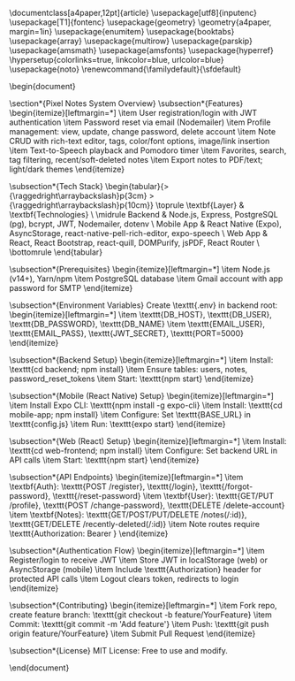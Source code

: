 \documentclass[a4paper,12pt]{article}
\usepackage[utf8]{inputenc}
\usepackage[T1]{fontenc}
\usepackage{geometry}
\geometry{a4paper, margin=1in}
\usepackage{enumitem}
\usepackage{booktabs}
\usepackage{array}
\usepackage{multirow}
\usepackage{parskip}
\usepackage{amsmath}
\usepackage{amsfonts}
\usepackage{hyperref}
\hypersetup{colorlinks=true, linkcolor=blue, urlcolor=blue}
\usepackage{noto}
\renewcommand{\familydefault}{\sfdefault}

\begin{document}

\section*{Pixel Notes System Overview}
\subsection*{Features}
\begin{itemize}[leftmargin=*]
    \item User registration/login with JWT authentication
    \item Password reset via email (Nodemailer)
    \item Profile management: view, update, change password, delete account
    \item Note CRUD with rich-text editor, tags, color/font options, image/link insertion
    \item Text-to-Speech playback and Pomodoro timer
    \item Favorites, search, tag filtering, recent/soft-deleted notes
    \item Export notes to PDF/text; light/dark themes
\end{itemize}

\subsection*{Tech Stack}
\begin{tabular}{>{\raggedright\arraybackslash}p{3cm} >{\raggedright\arraybackslash}p{10cm}}
    \toprule
    \textbf{Layer} & \textbf{Technologies} \\
    \midrule
    Backend & Node.js, Express, PostgreSQL (pg), bcrypt, JWT, Nodemailer, dotenv \\
    Mobile App & React Native (Expo), AsyncStorage, react-native-pell-rich-editor, expo-speech \\
    Web App & React, React Bootstrap, react-quill, DOMPurify, jsPDF, React Router \\
    \bottomrule
\end{tabular}

\subsection*{Prerequisites}
\begin{itemize}[leftmargin=*]
    \item Node.js (v14+), Yarn/npm
    \item PostgreSQL database
    \item Gmail account with app password for SMTP
\end{itemize}

\subsection*{Environment Variables}
Create \texttt{.env} in backend root:
\begin{itemize}[leftmargin=*]
    \item \texttt{DB\_HOST}, \texttt{DB\_USER}, \texttt{DB\_PASSWORD}, \texttt{DB\_NAME}
    \item \texttt{EMAIL\_USER}, \texttt{EMAIL\_PASS}, \texttt{JWT\_SECRET}, \texttt{PORT=5000}
\end{itemize}

\subsection*{Backend Setup}
\begin{itemize}[leftmargin=*]
    \item Install: \texttt{cd backend; npm install}
    \item Ensure tables: users, notes, password\_reset\_tokens
    \item Start: \texttt{npm start}
\end{itemize}

\subsection*{Mobile (React Native) Setup}
\begin{itemize}[leftmargin=*]
    \item Install Expo CLI: \texttt{npm install -g expo-cli}
    \item Install: \texttt{cd mobile-app; npm install}
    \item Configure: Set \texttt{BASE\_URL} in \texttt{config.js}
    \item Run: \texttt{expo start}
\end{itemize}

\subsection*{Web (React) Setup}
\begin{itemize}[leftmargin=*]
    \item Install: \texttt{cd web-frontend; npm install}
    \item Configure: Set backend URL in API calls
    \item Start: \texttt{npm start}
\end{itemize}

\subsection*{API Endpoints}
\begin{itemize}[leftmargin=*]
    \item \textbf{Auth}: \texttt{POST /register}, \texttt{/login}, \texttt{/forgot-password}, \texttt{/reset-password}
    \item \textbf{User}: \texttt{GET/PUT /profile}, \texttt{POST /change-password}, \texttt{DELETE /delete-account}
    \item \textbf{Notes}: \texttt{GET/POST/PUT/DELETE /notes(/:id)}, \texttt{GET/DELETE /recently-deleted(/:id)}
    \item Note routes require \texttt{Authorization: Bearer <token>}
\end{itemize}

\subsection*{Authentication Flow}
\begin{itemize}[leftmargin=*]
    \item Register/login to receive JWT
    \item Store JWT in localStorage (web) or AsyncStorage (mobile)
    \item Include \texttt{Authorization} header for protected API calls
    \item Logout clears token, redirects to login
\end{itemize}

\subsection*{Contributing}
\begin{itemize}[leftmargin=*]
    \item Fork repo, create feature branch: \texttt{git checkout -b feature/YourFeature}
    \item Commit: \texttt{git commit -m 'Add feature'}
    \item Push: \texttt{git push origin feature/YourFeature}
    \item Submit Pull Request
\end{itemize}

\subsection*{License}
MIT License: Free to use and modify.

\end{document}
